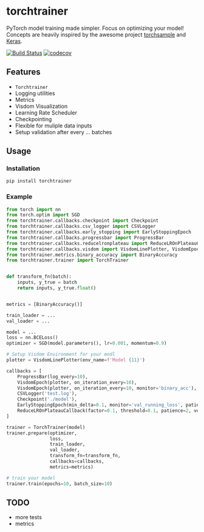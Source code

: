 # torchtrainer


PyTorch model training made simpler. Focus on optimizing your model! Concepts are heavily inspired by the awesome project [torchsample](https://github.com/ncullen93/torchsample) and [Keras](https://github.com/keras-team/keras). 

[![Build Status](https://travis-ci.com/VictorKuenstler/torchtrainer.svg?branch=master)](https://travis-ci.com/VictorKuenstler/torchtrainer)
[![codecov](https://codecov.io/gh/VictorKuenstler/torchtrainer/branch/master/graph/badge.svg)](https://codecov.io/gh/VictorKuenstler/torchtrainer)

## Features

* `Torchtrainer`
* Logging utilities
* Metrics
* Visdom Visualization
* Learning Rate Scheduler
* Checkpointing
* Flexible for muliple data inputs
* Setup validation after every ... batches

## Usage

### Installation

```bash
pip install torchtrainer
```


### Example

```python
from torch import nn
from torch.optim import SGD
from torchtrainer.callbacks.checkpoint import Checkpoint
from torchtrainer.callbacks.csv_logger import CSVLogger
from torchtrainer.callbacks.early_stopping import EarlyStoppingEpoch
from torchtrainer.callbacks.progressbar import ProgressBar
from torchtrainer.callbacks.reducelronplateau import ReduceLROnPlateauCallback
from torchtrainer.callbacks.visdom import VisdomLinePlotter, VisdomEpoch
from torchtrainer.metrics.binary_accuracy import BinaryAccuracy
from torchtrainer.trainer import TorchTrainer


def transform_fn(batch):
    inputs, y_true = batch
    return inputs, y_true.float()


metrics = [BinaryAccuracy()]

train_loader = ...
val_loader = ...

model = ...
loss = nn.BCELoss()
optimizer = SGD(model.parameters(), lr=0.001, momentum=0.9)

# Setup Visdom Environment for your modl
plotter = VisdomLinePlotter(env_name=f'Model {11}')

callbacks = [
    ProgressBar(log_every=10),
    VisdomEpoch(plotter, on_iteration_every=10),
    VisdomEpoch(plotter, on_iteration_every=10, monitor='binary_acc'),
    CSVLogger('test.log'),
    Checkpoint('./model'),
    EarlyStoppingEpoch(min_delta=0.1, monitor='val_running_loss', patience=10),
    ReduceLROnPlateauCallback(factor=0.1, threshold=0.1, patience=2, verbose=True)
]

trainer = TorchTrainer(model)
trainer.prepare(optimizer,
                loss,
                train_loader,
                val_loader,
                transform_fn=transform_fn,
                callbacks=callbacks,
                metrics=metrics)

# train your model
trainer.train(epochs=10, batch_size=10)
``` 

## TODO

- more tests
- metrics


## 

